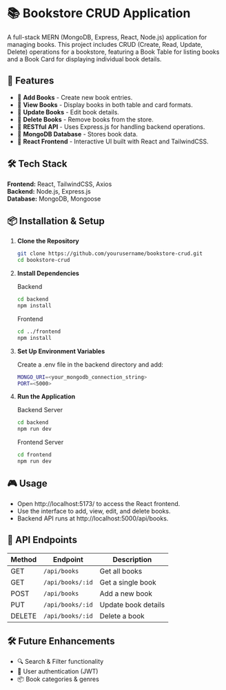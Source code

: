 # 📚 Bookstore CRUD Application

A full-stack MERN (MongoDB, Express, React, Node.js) application for managing books. This project includes CRUD (Create, Read, Update, Delete) operations for a bookstore, featuring a Book Table for listing books and a Book Card for displaying individual book details.

## 🚀 Features

- 📌 **Add Books** - Create new book entries.
- 📌 **View Books** - Display books in both table and card formats.
- 📌 **Update Books** - Edit book details.
- 📌 **Delete Books** - Remove books from the store.
- 📌 **RESTful API** - Uses Express.js for handling backend operations.
- 📌 **MongoDB Database** - Stores book data.
- 📌 **React Frontend** - Interactive UI built with React and TailwindCSS.

## 🛠️ Tech Stack

**Frontend:** React, TailwindCSS, Axios  
**Backend:** Node.js, Express.js  
**Database:** MongoDB, Mongoose

## 📦 Installation & Setup

1. **Clone the Repository**

   ```bash
   git clone https://github.com/yourusername/bookstore-crud.git
   cd bookstore-crud

   ```

2. **Install Dependencies**

   Backend

   ```bash
   cd backend
   npm install
   ```

   Frontend

   ```bash
   cd ../frontend
   npm install
   ```

3. **Set Up Environment Variables**

   Create a .env file in the backend directory and add:

   ```bash
   MONGO_URI=<your_mongodb_connection_string>
   PORT=<5000>
   ```

4. **Run the Application**

   Backend Server

   ```bash
   cd backend
   npm run dev
   ```

   Frontend Server

   ```bash
   cd frontend
   npm run dev
   ```

## 🎮 Usage

- Open http://localhost:5173/ to access the React frontend.
- Use the interface to add, view, edit, and delete books.
- Backend API runs at http://localhost:5000/api/books.

## 📄 API Endpoints

| Method | Endpoint         | Description         |
| ------ | ---------------- | ------------------- |
| GET    | `/api/books`     | Get all books       |
| GET    | `/api/books/:id` | Get a single book   |
| POST   | `/api/books`     | Add a new book      |
| PUT    | `/api/books/:id` | Update book details |
| DELETE | `/api/books/:id` | Delete a book       |

## 🛠️ Future Enhancements

- 🔍 Search & Filter functionality
- 📖 User authentication (JWT)
- 📦 Book categories & genres
